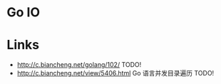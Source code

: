 # Go IO

# Links

- http://c.biancheng.net/golang/102/ TODO!
- http://c.biancheng.net/view/5406.html Go 语言并发目录遍历 TODO!
